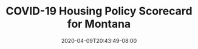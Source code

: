 ---
title: "COVID-19 Housing Policy Scorecard for Montana"
date: 2020-04-09T20:43:49-08:00
layout: single
type: covid-policy-rankings
state_abbrev: mt # use state abbreviation.
state_title: Montana
photoCredit:
hasSubnav: true
fbImage: /images/assets/covid-eviction-policies-social.jpg
twImage: /images/assets/covid-eviction-policies-social.jpg
socialDescription: COVID-19 Housing Policy Scorecard for Montana
description: See how Montana ranks in our nationwide scorecard of housing policies in response to COVID-19.
url: /covid-policy-scorecard/mt
aliases:
    - /covid-policy-scorecard/mt
    - /covid-policy-scorecard/montana
    - /es/covid-policy-scorecard/mt
    - /es/covid-policy-scorecard/montana
---